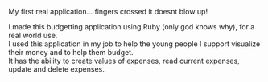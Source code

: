 My first real application... fingers crossed it doesnt blow up!

I made this budgetting application using Ruby (only god knows why), for a real world use.  
I used this application in my job to help the young people I support visualize their money and to help them budget.  
It has the ability to create values of expenses, read current expenses, update and delete expenses.
